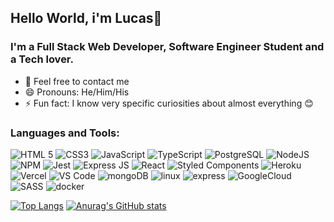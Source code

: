 ## Hello World, i'm Lucas👋

### I'm a Full Stack Web Developer, Software Engineer Student and a Tech lover.


- 💬 Feel free to contact me
- 😄 Pronouns: He/Him/His
- ⚡ Fun fact: I know very specific curiosities about almost everything 😊

### Languages and Tools:


<img alt="HTML 5" src="https://img.shields.io/badge/HTML5-E34F26?style=for-the-badge&logo=html5&logoColor=white"/> <img alt="CSS3" src="https://img.shields.io/badge/CSS3-1572B6?style=for-the-badge&logo=css3&logoColor=white"/> <img alt="JavaScript" src="https://img.shields.io/badge/JavaScript-F7DF1E?style=for-the-badge&logo=javascript&logoColor=black"/> <img alt="TypeScript" src="https://img.shields.io/badge/TypeScript-007ACC?style=for-the-badge&logo=typescript&logoColor=white"/> <img alt="PostgreSQL" src="https://img.shields.io/badge/PostgreSQL-316192?style=for-the-badge&logo=postgresql&logoColor=white"/> <img alt="NodeJS" src="https://img.shields.io/badge/Node.js-339933?style=for-the-badge&logo=nodedotjs&logoColor=white"/> <img alt="NPM" src="https://img.shields.io/badge/npm-CB3837?style=for-the-badge&logo=npm&logoColor=white"/> <img alt="Jest" src="https://img.shields.io/badge/Jest-C21325?style=for-the-badge&logo=jest&logoColor=white"/> <img alt="Express JS" src="https://img.shields.io/badge/Express.js-000000?style=for-the-badge&logo=express&logoColor=white"/> <img alt="React" src="https://img.shields.io/badge/React-20232A?style=for-the-badge&logo=react&logoColor=61DAFB"/> <img alt="Styled Components" src="https://img.shields.io/badge/styled--components-DB7093?style=for-the-badge&logo=styled-components&logoColor=white"/> <img alt="Heroku" src="https://img.shields.io/badge/Heroku-430098?style=for-the-badge&logo=heroku&logoColor=white"/> <img alt="Vercel" src="https://img.shields.io/badge/Vercel-000000?style=for-the-badge&logo=vercel&logoColor=white"/> <img alt="VS Code" src="https://img.shields.io/badge/Visual_Studio_Code-0078D4?style=for-the-badge&logo=visual%20studio%20code&logoColor=white"/> <img src="https://img.shields.io/badge/MongoDB-4EA94B?style=for-the-badge&logo=mongodb&logoColor=white" alt="mongoDB" /> <img src="https://img.shields.io/badge/Linux-E34F26?style=for-the-badge&logo=linux&logoColor=black" alt="linux" /> <img  src="https://img.shields.io/badge/Express.js-404D59?style=for-the-badge" alt="express" /> <img src="https://img.shields.io/badge/Google_Cloud-4285F4?style=for-the-badge&logo=google-cloud&logoColor=white" alt="GoogleCloud" /> <img src="https://img.shields.io/badge/Sass-CC6699?style=for-the-badge&logo=sass&logoColor=white" alt="SASS" /> <img src="https://img.shields.io/badge/Docker-2496ED?style=for-the-badge&logo=docker&logoColor=white" alt="docker"/>


[![Top Langs](https://github-readme-stats.vercel.app/api/top-langs/?username=carvares&line_height=5)](https://github.com/anuraghazra/github-readme-stats) [![Anurag's GitHub stats](https://github-readme-stats.vercel.app/api?username=carvares&count_private=true&show_icons=true&theme=radical&card_height=150px)](https://github.com/anuraghazra/github-readme-stats)

